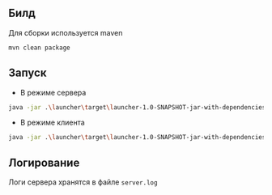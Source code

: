 ## Билд

Для сборки используется maven

```bash
mvn clean package
```

## Запуск

* В режиме сервера 
```bash
java -jar .\launcher\target\launcher-1.0-SNAPSHOT-jar-with-dependencies.jar server
```

* В режиме клиента
```bash
java -jar .\launcher\target\launcher-1.0-SNAPSHOT-jar-with-dependencies.jar client
```

## Логирование

Логи сервера хранятся в файле `server.log`
